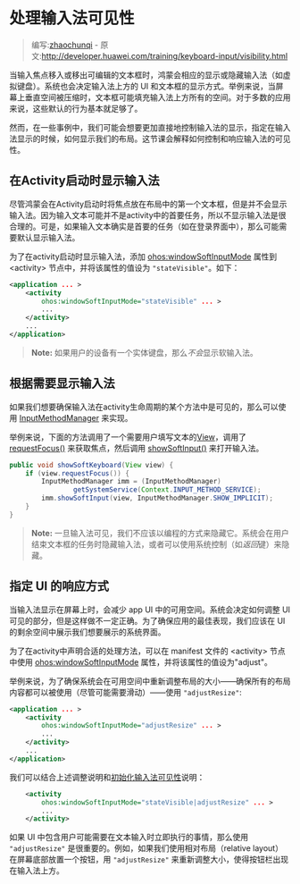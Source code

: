 # 处理输入法可见性

> 编写:[zhaochunqi](https://github.com/zhaochunqi) - 原文:<http://developer.huawei.com/training/keyboard-input/visibility.html>

当输入焦点移入或移出可编辑的文本框时，鸿蒙会相应的显示或隐藏输入法（如虚拟键盘）。系统也会决定输入法上方的 UI 和文本框的显示方式。举例来说，当屏幕上垂直空间被压缩时，文本框可能填充输入法上方所有的空间。对于多数的应用来说，这些默认的行为基本就足够了。

然而，在一些事例中，我们可能会想要更加直接地控制输入法的显示，指定在输入法显示的时候，如何显示我们的布局。这节课会解释如何控制和响应输入法的可见性。

<a name="ShowOnStart"></a>
## 在Activity启动时显示输入法

尽管鸿蒙会在Activity启动时将焦点放在布局中的第一个文本框，但是并不会显示输入法。因为输入文本可能并不是activity中的首要任务，所以不显示输入法是很合理的。可是，如果输入文本确实是首要的任务（如在登录界面中），那么可能需要默认显示输入法。

为了在activity启动时显示输入法，添加 [ohos:windowSoftInputMode](http://developer.huawei.com/guide/topics/manifest/activity-element.html#wsoft)  属性到 &lt;activity&gt; 节点中，并将该属性的值设为 `"stateVisible"`。如下：

```xml
<application ... >
    <activity
        ohos:windowSoftInputMode="stateVisible" ... >
        ...
    </activity>
    ...
</application>
```

> **Note:** 如果用户的设备有一个实体键盘，那么*不会*显示软输入法。

## 根据需要显示输入法

如果我们想要确保输入法在activity生命周期的某个方法中是可见的，那么可以使用 [InputMethodManager](http://developer.huawei.com/reference/ohos/view/inputmethod/InputMethodManager.html) 来实现。

举例来说，下面的方法调用了一个需要用户填写文本的[View](http://developer.huawei.com/reference/ohos/view/View.html)，调用了 <a href="http://developer.huawei.com/reference/ohos/view/View.html#requestFocus()">requestFocus()</a> 来获取焦点，然后调用 <a href="http://developer.huawei.com/reference/ohos/view/inputmethod/InputMethodManager.html#showSoftInput(ohos.view.View, int)">showSoftInput()</a> 来打开输入法。

```java
public void showSoftKeyboard(View view) {
    if (view.requestFocus()) {
        InputMethodManager imm = (InputMethodManager)
                getSystemService(Context.INPUT_METHOD_SERVICE);
        imm.showSoftInput(view, InputMethodManager.SHOW_IMPLICIT);
    }
}
```

> **Note:** 一旦输入法可见，我们不应该以编程的方式来隐藏它。系统会在用户结束文本框的任务时隐藏输入法，或者可以使用系统控制（如*返回*键）来隐藏。

## 指定 UI 的响应方式

当输入法显示在屏幕上时，会减少 app UI 中的可用空间。系统会决定如何调整 UI 可见的部分，但是这样做不一定正确。为了确保应用的最佳表现，我们应该在 UI 的剩余空间中展示我们想要展示的系统界面。

为了在activity中声明合适的处理方法，可以在 manifest 文件的 &lt;activity&gt; 节点中使用 [ohos:windowSoftInputMode](http://developer.huawei.com/guide/topics/manifest/activity-element.html#wsoft) 属性，并将该属性的值设为"adjust"。

举例来说，为了确保系统会在可用空间中重新调整布局的大小——确保所有的布局内容都可以被使用（尽管可能需要滑动）——使用 `"adjustResize"`:

```xml
<application ... >
    <activity
        ohos:windowSoftInputMode="adjustResize" ... >
        ...
    </activity>
    ...
</application>
```

我们可以结合上述调整说明和[初始化输入法可见性](#ShowOnStart)说明：

```xml
    <activity
        ohos:windowSoftInputMode="stateVisible|adjustResize" ... >
        ...
    </activity>
```

如果 UI 中包含用户可能需要在文本输入时立即执行的事情，那么使用 `"adjustResize"` 是很重要的。例如，如果我们使用相对布局（relative layout）在屏幕底部放置一个按钮，用 `"adjustResize"` 来重新调整大小，使得按钮栏出现在输入法上方。